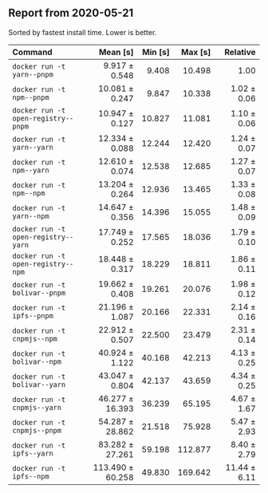 ## Report from 2020-05-21

Sorted by fastest install time. Lower is better.


| Command | Mean [s] | Min [s] | Max [s] | Relative |
|:---|---:|---:|---:|---:|
| `docker run -t yarn--pnpm` | 9.917 ± 0.548 | 9.408 | 10.498 | 1.00 |
| `docker run -t npm--pnpm` | 10.081 ± 0.247 | 9.847 | 10.338 | 1.02 ± 0.06 |
| `docker run -t open-registry--pnpm` | 10.947 ± 0.127 | 10.827 | 11.081 | 1.10 ± 0.06 |
| `docker run -t yarn--yarn` | 12.334 ± 0.088 | 12.244 | 12.420 | 1.24 ± 0.07 |
| `docker run -t npm--yarn` | 12.610 ± 0.074 | 12.538 | 12.685 | 1.27 ± 0.07 |
| `docker run -t npm--npm` | 13.204 ± 0.264 | 12.936 | 13.465 | 1.33 ± 0.08 |
| `docker run -t yarn--npm` | 14.647 ± 0.356 | 14.396 | 15.055 | 1.48 ± 0.09 |
| `docker run -t open-registry--yarn` | 17.749 ± 0.252 | 17.565 | 18.036 | 1.79 ± 0.10 |
| `docker run -t open-registry--npm` | 18.448 ± 0.317 | 18.229 | 18.811 | 1.86 ± 0.11 |
| `docker run -t bolivar--pnpm` | 19.662 ± 0.408 | 19.261 | 20.076 | 1.98 ± 0.12 |
| `docker run -t ipfs--pnpm` | 21.196 ± 1.087 | 20.166 | 22.331 | 2.14 ± 0.16 |
| `docker run -t cnpmjs--npm` | 22.912 ± 0.507 | 22.500 | 23.479 | 2.31 ± 0.14 |
| `docker run -t bolivar--npm` | 40.924 ± 1.122 | 40.168 | 42.213 | 4.13 ± 0.25 |
| `docker run -t bolivar--yarn` | 43.047 ± 0.804 | 42.137 | 43.659 | 4.34 ± 0.25 |
| `docker run -t cnpmjs--yarn` | 46.277 ± 16.393 | 36.239 | 65.195 | 4.67 ± 1.67 |
| `docker run -t cnpmjs--pnpm` | 54.287 ± 28.862 | 21.518 | 75.928 | 5.47 ± 2.93 |
| `docker run -t ipfs--yarn` | 83.282 ± 27.261 | 59.198 | 112.877 | 8.40 ± 2.79 |
| `docker run -t ipfs--npm` | 113.490 ± 60.258 | 49.830 | 169.642 | 11.44 ± 6.11 |
